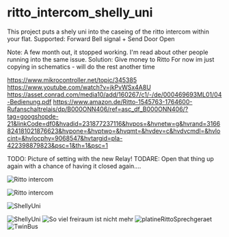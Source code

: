 # ritto_intercom_shelly_uni
This project puts a shely uni into the caseing of the ritto intercom within your flat. Supported: Forward Bell signal + Send Door Open

Note: A few month out, it stopped working. I'm read about other people running into the same issue. Solution: Give money to Ritto 
For now im just copying in schematics - will do the rest another time 

https://www.mikrocontroller.net/topic/345385
https://www.youtube.com/watch?v=jkPvWSx4A8U
https://asset.conrad.com/media10/add/160267/c1/-/de/000469693ML01/04-Bedienung.pdf
https://www.amazon.de/Ritto-1545763-1764600-Rufanschaltrelais/dp/B000ONN406/ref=asc_df_B000ONN406/?tag=googshopde-21&linkCode=df0&hvadid=231877237116&hvpos=&hvnetw=g&hvrand=3166824181021876623&hvpone=&hvptwo=&hvqmt=&hvdev=c&hvdvcmdl=&hvlocint=&hvlocphy=9068547&hvtargid=pla-422398879823&psc=1&th=1&psc=1

TODO: Picture of setting with the new Relay! 
TODARE: Open that thing up again with a chance of having it closed again....

![Ritto intercom](img/rufanschaltrelais.png)


![Ritto intercom](img/img_0298-1.jpg)

![ShellyUni](img/shelly.png)

![ShellyUni](img/direktanschlussShellyUni.jpg)
![So viel freiraum ist nicht mehr](img/esWirdEng.jpg)
![platineRittoSprechgeraet](img/platineRittoSprechgeraet.jpg)
![TwinBus](img/twinBus.jpg)

